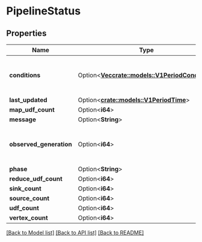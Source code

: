 # PipelineStatus

## Properties

Name | Type | Description | Notes
------------ | ------------- | ------------- | -------------
**conditions** | Option<[**Vec<crate::models::V1PeriodCondition>**](v1.Condition.md)> | Conditions are the latest available observations of a resource's current state. | [optional]
**last_updated** | Option<[**crate::models::V1PeriodTime**](v1.Time.md)> |  | [optional]
**map_udf_count** | Option<**i64**> |  | [optional]
**message** | Option<**String**> |  | [optional]
**observed_generation** | Option<**i64**> | ObservedGeneration stores the generation value observed by the controller. | [optional]
**phase** | Option<**String**> |  | [optional]
**reduce_udf_count** | Option<**i64**> |  | [optional]
**sink_count** | Option<**i64**> |  | [optional]
**source_count** | Option<**i64**> |  | [optional]
**udf_count** | Option<**i64**> |  | [optional]
**vertex_count** | Option<**i64**> |  | [optional]

[[Back to Model list]](../README.md#documentation-for-models) [[Back to API list]](../README.md#documentation-for-api-endpoints) [[Back to README]](../README.md)


